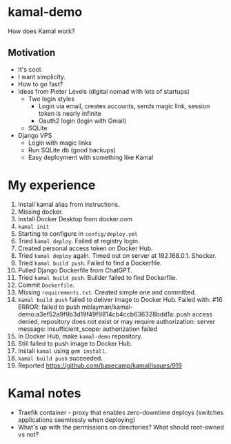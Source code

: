 # kamal-demo

How does Kamal work?

## Motivation

* It's cool.
* I want simplicity.
* How to go fast?
* Ideas from Pieter Levels (digital nomad with lots of startups)
  * Two login styles
    * Login via email, creates accounts, sends magic link,
      session token is nearly infinite
    * Oauth2 login (login with Gmail)
  * SQLite
* Django VPS
  * Login with magic links
  * Run SQLite db (good backups)
  * Easy deployment with something like Kamal

# My experience

1. Install kamal alias from instructions.
2. Missing docker.
3. Install Docker Desktop from docker.com
4. `kamal init`
5. Starting to configure in `config/deploy.yml`
6. Tried `kamal deploy`. Failed at registry login.
7. Created personal access token on Docker Hub.
8. Tried `kamal deploy` again. Timed out on server at 192.168.0.1. Shocker.
9. Tried `kamal build push`. Failed to find a Dockerfile.
10. Pulled Django Dockerfile from ChatGPT.
11. Tried `kamal build push`. Builder failed to find Dockerfile.
12. Commit `Dockerfile`.
13. Missing `requirements.txt`. Created simple one and committed.
14. `kamal build push` failed to deliver image to Docker Hub. Failed with: #16 ERROR: failed to push mblayman/kamal-demo:a3ef52a9f9b3d19f49f9814cb4ccb636328bdd1a: push access denied, repository does not exist or may require authorization: server message: insufficient_scope: authorization failed
15. In Docker Hub, make `kamal-demo` repository.
16. Still failed to push image to Docker Hub.
17. Install `kamal` using `gem install`.
18. `kamal build push` succeeded.
19. Reported https://github.com/basecamp/kamal/issues/919


# Kamal notes

* Traefik container - proxy that enables zero-downtime deploys
  (switches applications seemlessly when deploying)
* What's up with the permissions on directories? What should root-owned vs not?
